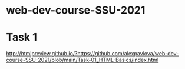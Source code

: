 # web-dev-course-SSU-2021
# Task 1
http://htmlpreview.github.io/?https://github.com/alexpavlova/web-dev-course-SSU-2021/blob/main/Task-01_HTML-Basics/index.html
